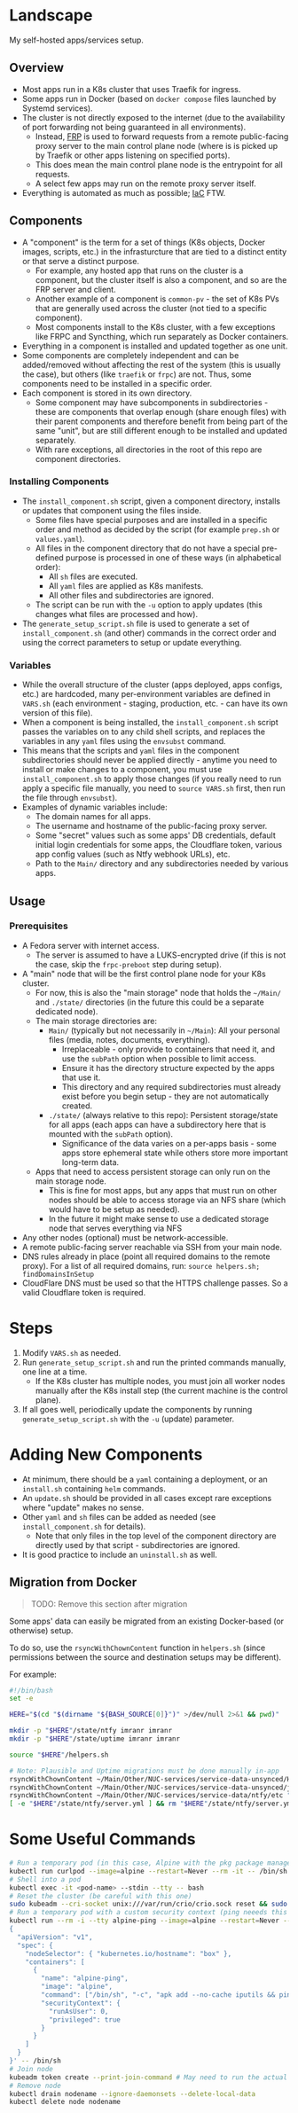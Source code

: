 # Landscape

My self-hosted apps/services setup.

## Overview

- Most apps run in a K8s cluster that uses Traefik for ingress.
- Some apps run in Docker (based on `docker compose` files launched by Systemd services).
- The cluster is not directly exposed to the internet (due to the availability of port forwarding not being guaranteed in all environments).
    - Instead, [FRP](https://github.com/fatedier/frp) is used to forward requests from a remote public-facing proxy server to the main control plane node (where is is picked up by Traefik or other apps listening on specified ports).
    - This does mean the main control plane node is the entrypoint for all requests.
    - A select few apps may run on the remote proxy server itself.
- Everything is automated as much as possible; [IaC](https://en.wikipedia.org/wiki/Infrastructure_as_code) FTW.

## Components

- A "component" is the term for a set of things (K8s objects, Docker images, scripts, etc.) in the infrasturcture that are tied to a distinct entity or that serve a distinct purpose.
    - For example, any hosted app that runs on the cluster is a component, but the cluster itself is also a component, and so are the FRP server and client.
    - Another example of a component is `common-pv` - the set of K8s PVs that are generally used across the cluster (not tied to a specific component).
    - Most components install to the K8s cluster, with a few exceptions like FRPC and Syncthing, which run separately as Docker containers.
- Everything in a component is installed and updated together as one unit.
- Some components are completely independent and can be added/removed without affecting the rest of the system (this is usually the case), but others (like `traefik` or `frpc`) are not. Thus, some components need to be installed in a specific order.
- Each component is stored in its own directory.
    - Some component may have subcomponents in subdirectories - these are components that overlap enough (share enough files) with their parent components and therefore benefit from being part of the same "unit", but are still different enough to be installed and updated separately.
    - With rare exceptions, all directories in the root of this repo are component directories.

### Installing Components

- The `install_component.sh` script, given a component directory, installs or updates that component using the files inside.
    - Some files have special purposes and are installed in a specific order and method as decided by the script (for example `prep.sh` or `values.yaml`).
    - All files in the component directory that do not have a special pre-defined purpose is processed in one of these ways (in alphabetical order):
        - All `sh` files are executed.
        - All `yaml` files are applied as K8s manifests.
        - All other files and subdirectories are ignored.
    - The script can be run with the `-u` option to apply updates (this changes what files are processed and how).
- The `generate_setup_script.sh` file is used to generate a set of `install_component.sh` (and other) commands in the correct order and using the correct parameters to setup or update everything.

### Variables

- While the overall structure of the cluster (apps deployed, apps configs, etc.) are hardcoded, many per-environment variables are defined in `VARS.sh` (each environment - staging, production, etc. - can have its own version of this file).
- When a component is being installed, the `install_component.sh` script passes the variables on to any child shell scripts, and replaces the variables in any `yaml` files using the `envsubst` command.
- This means that the scripts and `yaml` files in the component subdirectories should never be applied directly - anytime you need to install or make changes to a component, you must use `install_component.sh` to apply those changes (if you really need to run apply a specific file manually, you need to `source VARS.sh` first, then run the file through `envsubst`).
- Examples of dynamic variables include:
    - The domain names for all apps.
    - The username and hostname of the public-facing proxy server.
    - Some "secret" values such as some apps' DB credentials, default initial login credentials for some apps, the Cloudflare token, various app config values (such as Ntfy webhook URLs), etc. 
    - Path to the `Main/` directory and any subdirectories needed by various apps.

## Usage

### Prerequisites

- A Fedora server with internet access.
    - The server is assumed to have a LUKS-encrypted drive (if this is not the case, skip the `frpc-preboot` step during setup).
- A "main" node that will be the first control plane node for your K8s cluster.
    - For now, this is also the "main storage" node that holds the `~/Main/` and `./state/` directories (in the future this could be a separate dedicated node).
    - The main storage directories are:
        - `Main/` (typically but not necessarily in `~/Main`): All your personal files (media, notes, documents, everything).
            - Irreplaceable - only provide to containers that need it, and use the `subPath` option when possible to limit access.
            - Ensure it has the directory structure expected by the apps that use it.
            - This directory and any required subdirectories must already exist before you begin setup - they are not automatically created.
        - `./state/` (always relative to this repo): Persistent storage/state for all apps (each apps can have a subdirectory here that is mounted with the `subPath` option).
            - Significance of the data varies on a per-apps basis - some apps store ephemeral state while others store more important long-term data.
    - Apps that need to access persistent storage can only run on the main storage node.
        - This is fine for most apps, but any apps that must run on other nodes should be able to access storage via an NFS share (which would have to be setup as needed).
        - In the future it might make sense to use a dedicated storage node that serves everything via NFS 
- Any other nodes (optional) must be network-accessible.
- A remote public-facing server reachable via SSH from your main node.
- DNS rules already in place (point all required domains to the remote proxy). For a list of all required domains, run: `source helpers.sh; findDomainsInSetup`
- CloudFlare DNS must be used so that the HTTPS challenge passes. So a valid Cloudflare token is required.

# Steps

1. Modify `VARS.sh` as needed.
2. Run `generate_setup_script.sh` and run the printed commands manually, one line at a time.
    - If the K8s cluster has multiple nodes, you must join all worker nodes manually after the K8s install step (the current machine is the control plane).
3. If all goes well, periodically update the components by running `generate_setup_script.sh` with the `-u` (update) parameter.

# Adding New Components

- At minimum, there should be a `yaml` containing a deployment, or an `install.sh` containing `helm` commands.
- An `update.sh` should be provided in all cases except rare exceptions where "update" makes no sense.
- Other `yaml` and `sh` files can be added as needed (see `install_component.sh` for details).
    - Note that only files in the top level of the component directory are directly used by that script - subdirectories are ignored.
- It is good practice to include an `uninstall.sh` as well.

## Migration from Docker

> TODO: Remove this section after migration

Some apps' data can easily be migrated from an existing Docker-based (or otherwise) setup.

To do so, use the `rsyncWithChownContent` function in `helpers.sh` (since permissions between the source and destination setups may be different).

For example:

```bash
#!/bin/bash
set -e

HERE="$(cd "$(dirname "${BASH_SOURCE[0]}")" >/dev/null 2>&1 && pwd)"

mkdir -p "$HERE"/state/ntfy imranr imranr
mkdir -p "$HERE"/state/uptime imranr imranr

source "$HERE"/helpers.sh

# Note: Plausible and Uptime migrations must be done manually in-app
rsyncWithChownContent ~/Main/Other/NUC-services/service-data-unsynced/HAConfig "$HERE"/state/homeassistant root 1000
rsyncWithChownContent ~/Main/Other/NUC-services/service-data-unsynced/jellyfin "$HERE"/state/jellyfin 1000 1000
rsyncWithChownContent ~/Main/Other/NUC-services/service-data/ntfy/etc "$HERE"/state/ntfy 1000 1000
[ -e "$HERE"/state/ntfy/server.yml ] && rm "$HERE"/state/ntfy/server.yml
```

# Some Useful Commands

```bash
# Run a temporary pod (in this case, Alpine with the pkg package manager)
kubectl run curlpod --image=alpine --restart=Never --rm -it -- /bin/sh # Then apk add --no-cache curl
# Shell into a pod
kubectl exec -it <pod-name> --stdin --tty -- bash
# Reset the cluster (be careful with this one)
sudo kubeadm --cri-socket unix:///var/run/crio/crio.sock reset && sudo rm -r /etc/cni/net.d
# Run a temporary pod with a custom security context (ping neeeds this for example as seen below)
kubectl run --rm -i --tty alpine-ping --image=alpine --restart=Never --overrides='
{
  "apiVersion": "v1",
  "spec": {
    "nodeSelector": { "kubernetes.io/hostname": "box" },
    "containers": [
      {
        "name": "alpine-ping",
        "image": "alpine",
        "command": ["/bin/sh", "-c", "apk add --no-cache iputils && ping -c 4 10.96.0.10"],
        "securityContext": {
          "runAsUser": 0,
          "privileged": true
        }
      }
    ]
  }
}' -- /bin/sh
# Join node
kubeadm token create --print-join-command # May need to run the actual join command with --cri-socket unix:///var/run/crio/crio.sock
# Remove node
kubectl drain nodename --ignore-daemonsets --delete-local-data
kubectl delete node nodename
```